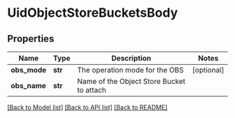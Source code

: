 # UidObjectStoreBucketsBody

## Properties
Name | Type | Description | Notes
------------ | ------------- | ------------- | -------------
**obs_mode** | **str** | The operation mode for the OBS | [optional] 
**obs_name** | **str** | Name of the Object Store Bucket to attach | 

[[Back to Model list]](../README.md#documentation-for-models) [[Back to API list]](../README.md#documentation-for-api-endpoints) [[Back to README]](../README.md)

